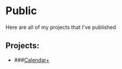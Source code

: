 # Public
Here are all of my projects that I've published

## Projects:
- ###[Calendar+](https://calendar-plus-rd.netlify.app)

